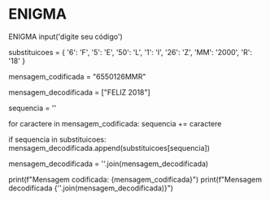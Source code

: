 # ENIGMA
ENIGMA
input('digite seu código')

substituicoes = {
  '6': 'F',
  '5': 'E',
  '50': 'L',
  '1': 'I',
  '26': 'Z',
  'MM': '2000',
  'R': '18'
}

mensagem_codificada = "6550126MMR"

mensagem_decodificada = ["FELIZ 2018"]

sequencia = ''


for caractere in mensagem_codificada:
  sequencia += caractere  

  if sequencia in substituicoes:
      mensagem_decodificada.append(substituicoes[sequencia])
      

mensagem_decodificada = ''.join(mensagem_decodificada)

print(f"Mensagem codificada: {mensagem_codificada}")
print(f"Mensagem decodificada {''.join(mensagem_decodificada)}")

